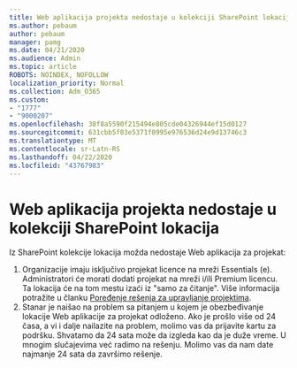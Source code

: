 ```yaml
---
title: Web aplikacija projekta nedostaje u kolekciji SharePoint lokacija
ms.author: pebaum
author: pebaum
manager: pamg
ms.date: 04/21/2020
ms.audience: Admin
ms.topic: article
ROBOTS: NOINDEX, NOFOLLOW
localization_priority: Normal
ms.collection: Adm_O365
ms.custom:
- "1777"
- "9000207"
ms.openlocfilehash: 38f8a5590f215494e805cde04326944ef15d0127
ms.sourcegitcommit: 631cbb5f03e5371f0995e976536d24e9d13746c3
ms.translationtype: MT
ms.contentlocale: sr-Latn-RS
ms.lasthandoff: 04/22/2020
ms.locfileid: "43767983"
---
```

# <a name="project-web-app-is-missing-from-the-sharepoint-site-collection"></a>Web aplikacija projekta nedostaje u kolekciji SharePoint lokacija

Iz SharePoint kolekcije lokacija možda nedostaje Web aplikacija za projekat:

1. Organizacije imaju isključivo projekat licence na mreži Essentials (e). Administratori će morati dodati projekat na mreži i/ili Premium licencu. Ta lokacija će na tom mestu izaći iz "samo za čitanje". Više informacija potražite u članku [Poređenje rešenja za upravljanje projektima](https://products.office.com/project/compare-microsoft-project-management-software?tab=1).
2. Stanar je naišao na problem sa pitanjem u kojem je obezbeđivanje lokacije Web aplikacije za projekat odloženo. Ako je prošlo više od 24 časa, a vi i dalje nailazite na problem, molimo vas da prijavite kartu za podršku. Shvatamo da 24 sata može da izgleda kao da je duže vreme. U mnogim slučajevima već radimo na rešenju. Molimo vas da nam date najmanje 24 sata da završimo rešenje.
